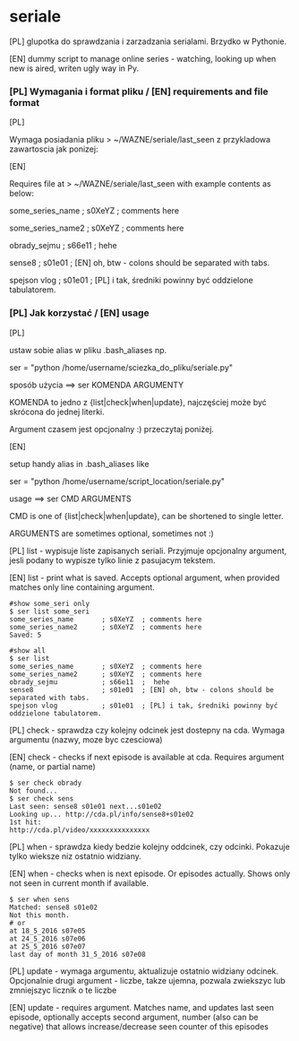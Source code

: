 # seriale

[PL]  glupotka do sprawdzania i zarzadzania serialami. Brzydko w Pythonie.

[EN]  dummy script to manage online series - watching, looking up when new is aired, writen ugly way in Py.

### [PL] Wymagania i format pliku / [EN] requirements and file format

[PL]

Wymaga posiadania pliku > ~/WAZNE/seriale/last_seen z przykladowa zawartoscia jak ponizej:

[EN]

Requires file at  > ~/WAZNE/seriale/last_seen with example contents as below:

some_series_name       ; s0XeYZ  ; comments here

some_series_name2      ; s0XeYZ  ; comments here

obrady_sejmu           ; s66e11  ;  hehe

sense8                 ; s01e01  ; [EN] oh, btw - colons should be separated with tabs.

spejson vlog           ; s01e01  ; [PL] i tak, średniki powinny być oddzielone tabulatorem.

### [PL] Jak korzystać / [EN] usage

[PL]

ustaw sobie alias w pliku .bash_aliases np.

ser = "python /home/username/sciezka_do_pliku/seriale.py"

sposób użycia ==> ser KOMENDA ARGUMENTY

KOMENDA to jedno z {list|check|when|update}, najczęściej może być skrócona do jednej literki.

Argument czasem jest opcjonalny :) przeczytaj poniżej.

[EN]

setup handy alias in .bash_aliases like

ser = "python /home/username/script_location/seriale.py"

usage ==> ser CMD ARGUMENTS

CMD is one of {list|check|when|update}, can be shortened to single letter.

ARGUMENTS are sometimes optional, sometimes not :)


[PL] list - wypisuje liste zapisanych seriali. Przyjmuje opcjonalny argument, jesli podany to wypisze tylko linie z pasujacym tekstem.

[EN] list - print what is saved. Accepts optional argument, when provided matches only line containing argument.

```
#show some_seri only
$ ser list some_seri
some_series_name       ; s0XeYZ  ; comments here
some_series_name2      ; s0XeYZ  ; comments here
Saved: 5 

#show all
$ ser list 
some_series_name       ; s0XeYZ  ; comments here
some_series_name2      ; s0XeYZ  ; comments here
obrady_sejmu           ; s66e11  ;  hehe
sense8                 ; s01e01  ; [EN] oh, btw - colons should be separated with tabs.
spejson vlog           ; s01e01  ; [PL] i tak, średniki powinny być oddzielone tabulatorem.
```

[PL] check - sprawdza czy kolejny odcinek jest dostepny na cda. Wymaga argumentu (nazwy, moze byc czesciowa)

[EN] check - checks if next episode is available at cda. Requires argument (name, or partial name)

```
$ ser check obrady
Not found...
$ ser check sens
Last seen: sense8 s01e01 next...s01e02
Looking up... http://cda.pl/info/sense8+s01e02
1st hit:
http://cda.pl/video/xxxxxxxxxxxxxxx
```

[PL] when - sprawdza kiedy bedzie kolejny oddcinek, czy odcinki. Pokazuje tylko wieksze niz ostatnio widziany. 

[EN] when - checks when is next episode. Or episodes actually. Shows only not seen in current month if available.

```
$ ser when sens
Matched: sense8 s01e02
Not this month.
# or 
at 18_5_2016 s07e05
at 24_5_2016 s07e06
at 25_5_2016 s07e07
last day of month 31_5_2016 s07e08
```

[PL] update - wymaga argumentu, aktualizuje ostatnio widziany odcinek. Opcjonalnie drugi argument - liczbe, takze ujemna, pozwala zwiekszyc lub zmniejszyc licznik o te liczbe

[EN] update - requires argument. Matches name, and updates last seen episode, optionally accepts second argument, number (also can be negative) that allows increase/decrease seen counter of this episodes
